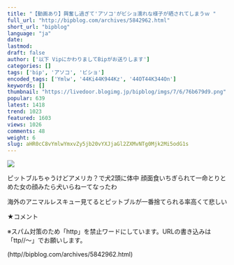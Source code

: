 ```yaml
---
title: "【動画あり】興奮し過ぎて'アソコ'がビショ濡れな様子が晒されてしまうｗ "
full_url: "http://bipblog.com/archives/5842962.html"
short_url: "bipblog"
language: "ja"
date: 
lastmod: 
draft: false
author: ['以下 VipにかわりましてBipがお送りします']
categories: []
tags: ['bip', 'アソコ', 'ビショ']
encoded_tags: ['Ymlw', '44Ki44K944Kz', '44OT44K344On']
keywords: []
thumbnail: "https://livedoor.blogimg.jp/bipblog/imgs/7/6/76b679d9.png"
popular: 639
latest: 1418
trend: 1023
featured: 1603
views: 1026
comments: 48
weight: 6
slug: aHR0cC8vYmlwYmxvZy5jb20vYXJjaGl2ZXMvNTg0Mjk2Mi5odG1s
---
```


![](https://livedoor.blogimg.jp/bipblog/imgs/7/6/76b679d9.png)

<div><p>ピットブルちゃうけどアメリカ？で犬2頭に体中 顔面食いちぎられて一命とりとめた女の顔みたら犬いらねーてなったわ</p><p>海外のアニマルレスキュー見てるとピットブルが一番捨てられる率高くて悲しい</p><p class='meiryo'>★コメント</p><p class='center'><p class='kyakuchu center'>※スパム対策のため「http」を禁止ワードにしています。URLの書き込みは「ttp//～」でお願いします。</p></p> </div>

(http//bipblog.com/archives/5842962.html)
